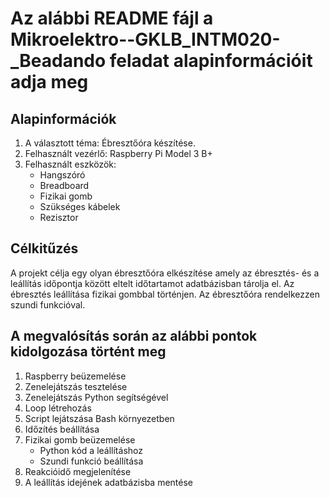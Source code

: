 # Az alábbi README fájl a Mikroelektro--GKLB_INTM020-_Beadando feladat alapinformációit adja meg

## Alapinformációk
1. A választott téma: Ébresztőóra készítése.
2. Felhasznált vezérlő: Raspberry Pi Model 3 B+
3. Felhasznált eszközök: 
   * Hangszóró
   * Breadboard
   * Fizikai gomb
   * Szükséges kábelek
   * Rezisztor

## Célkitűzés
A projekt célja egy olyan ébresztőóra elkészítése amely az ébresztés- és a leállítás időpontja között eltelt időtartamot adatbázisban tárolja el. Az ébresztés leállítása fizikai gombbal történjen. Az ébresztőóra rendelkezzen szundi funkcióval.

## A megvalósítás során az alábbi pontok kidolgozása történt meg
1. Raspberry beüzemelése
2. Zenelejátszás tesztelése
3. Zenelejátszás Python segítségével
4. Loop létrehozás
5. Script lejátszása Bash környezetben
6. Időzítés beállítása
7. Fizikai gomb beüzemelése
   *  Python kód a leállításhoz
   *  Szundi funkció beállítása
8. Reakcióidő megjelenítése
9. A leállítás idejének adatbázisba mentése
